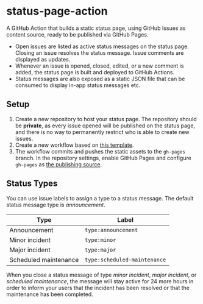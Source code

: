 # status-page-action

A GitHub Action that builds a static status page, using GitHub Issues as content source, ready to be published via GitHub Pages.

- Open issues are listed as active status messages on the status page. Closing an issue resolves the status message. Issue comments are displayed as updates.
- Whenever an issue is opened, closed, edited, or a new comment is added, the status page is built and deployed to GitHub Actions.
- Status messages are also exposed as a static JSON file that can be consumed to display in-app status messages etc.

## Setup

1. Create a new repository to host your status page. The repository should be **private**, as every issue opened will be published on the status page, and there is no way to permanently restrict who is able to create new issues.
2. Create a new workflow based on [this template](workflow-template.yml).
3. The workflow commits and pushes the static assets to the `gh-pages` branch. In the repository settings, enable GitHub Pages and configure `gh-pages` as [the publishing source](https://docs.github.com/en/pages/getting-started-with-github-pages/configuring-a-publishing-source-for-your-github-pages-site#publishing-from-a-branch).

## Status Types

You can use issue labels to assign a type to a status message. The default status message type is _announcement_.

| Type                  | Label                        |
| --------------------- | ---------------------------- |
| Announcement          | `type:announcement`          |
| Minor incident        | `type:minor`                 |
| Major incident        | `type:major`                 |
| Scheduled maintenance | `type:scheduled-maintenance` |

When you close a status message of type _minor incident_, _major incident_, or _scheduled maintenance_, the message will stay active for 24 more hours in order to inform your users that the incident has been resolved or that the maintenance has been completed.
